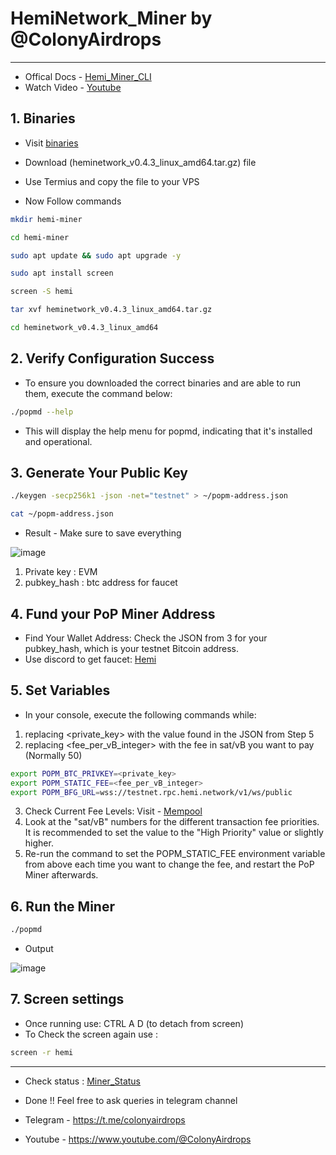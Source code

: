 # HemiNetwork_Miner by @ColonyAirdrops
---
- Offical Docs - [Hemi_Miner_CLI](https://docs.hemi.xyz/how-to-tutorials/tutorials/setup-part-1)
- Watch Video - [Youtube](https://youtu.be/Cu3D6CQ85T4)

## 1. Binaries
- Visit [binaries](https://github.com/hemilabs/heminetwork/releases)
- Download (heminetwork_v0.4.3_linux_amd64.tar.gz) file
- Use Termius and copy the file to your VPS

- Now Follow commands
```bash
mkdir hemi-miner
```
```bash
cd hemi-miner
```
  
```bash
sudo apt update && sudo apt upgrade -y
```
```bash
sudo apt install screen
```
```bash
screen -S hemi
```
```bash
tar xvf heminetwork_v0.4.3_linux_amd64.tar.gz
```
```bash
cd heminetwork_v0.4.3_linux_amd64
```

## 2. Verify Configuration Success
- To ensure you downloaded the correct binaries and are able to run them, execute the command below:
```bash
./popmd --help
```
- This will display the help menu for popmd, indicating that it's installed and operational.

## 3. Generate Your Public Key
```bash
./keygen -secp256k1 -json -net="testnet" > ~/popm-address.json
```
```bash
cat ~/popm-address.json
```
- Result - Make sure to save everything

![image](https://github.com/user-attachments/assets/3138e88f-4553-4d0a-9b96-80538017a3fa)

1. Private key : EVM
2. pubkey_hash : btc address for faucet 

## 4. Fund your PoP Miner Address
- Find Your Wallet Address: Check the JSON from 3 for your pubkey_hash, which is your testnet Bitcoin address.
- Use discord to get faucet: [Hemi](https://discord.com/invite/hemixyz)

## 5. Set Variables
- In your console, execute the following commands while:
1. replacing <private_key> with the value found in the JSON from Step 5
2. replacing <fee_per_vB_integer> with the fee in sat/vB you want to pay (Normally 50)

```bash
export POPM_BTC_PRIVKEY=<private_key>
export POPM_STATIC_FEE=<fee_per_vB_integer>
export POPM_BFG_URL=wss://testnet.rpc.hemi.network/v1/ws/public
```
3. Check Current Fee Levels: Visit - [Mempool](https://mempool.space/testnet)
4. Look at the "sat/vB" numbers for the different transaction fee priorities. It is recommended to set the value to the "High Priority" value or slightly higher.
5. Re-run the command to set the POPM_STATIC_FEE environment variable from above each time you want to change the fee, and restart the PoP Miner afterwards.

## 6. Run the Miner
```bash
./popmd
```
- Output

![image](https://github.com/user-attachments/assets/172902fd-c9c6-4d7d-bc0f-e179ffd92c95)

## 7. Screen settings
- Once running use: CTRL A D (to detach from screen)
- To Check the screen again use :
```bash
screen -r hemi
```

---
- Check status : [Miner_Status](https://testnet.popstats.hemi.network/)

- Done !! Feel free to ask queries in telegram channel
- Telegram - https://t.me/colonyairdrops
- Youtube - https://www.youtube.com/@ColonyAirdrops
